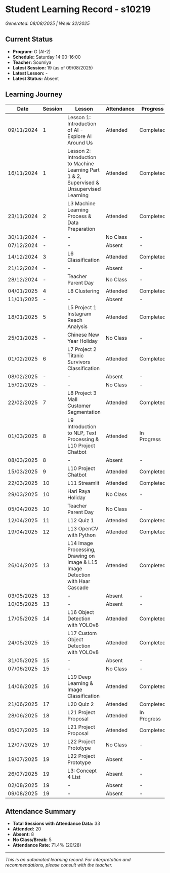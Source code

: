 # Student Learning Record - s10219
*Generated: 08/08/2025 | Week 32/2025*

## Current Status
- **Program:** G (AI-2)
- **Schedule:** Saturday 14:00-16:00  
- **Teacher:** Soumiya
- **Latest Session:** 19 (as of 09/08/2025)
- **Latest Lesson:** -
- **Latest Status:** Absent

## Learning Journey
| Date | Session | Lesson | Attendance | Progress |
|------|---------|--------|------------|----------|
| 09/11/2024 | 1 | Lesson 1: Introduction of AI - Explore AI Around Us | Attended | Completed |
| 16/11/2024 | 1 | Lesson 2: Introduction to Machine Learning Part 1 & 2, Supervised & Unsupervised Learning | Attended | Completed |
| 23/11/2024 | 2 | L3 Machine Learning Process & Data Preparation | Attended | Completed |
| 30/11/2024 | - | - | No Class | - |
| 07/12/2024 | - | - | Absent | - |
| 14/12/2024 | 3 | L6 Classification | Attended | Completed |
| 21/12/2024 | - | - | Absent | - |
| 28/12/2024 | - | Teacher Parent Day | No Class | - |
| 04/01/2025 | 4 | L8 Clustering | Attended | Completed |
| 11/01/2025 | - | - | Absent | - |
| 18/01/2025 | 5 | L5 Project 1 Instagram Reach Analysis | Attended | Completed |
| 25/01/2025 | - | Chinese New Year Holiday | No Class | - |
| 01/02/2025 | 6 | L7 Project 2 Titanic Survivors Classification | Attended | Completed |
| 08/02/2025 | - | - | Absent | - |
| 15/02/2025 | - | - | No Class | - |
| 22/02/2025 | 7 | L8 Project 3 Mall Customer Segmentation | Attended | Completed |
| 01/03/2025 | 8 | L9 Introduction to NLP, Text Processing & L10 Project Chatbot | Attended | In Progress |
| 08/03/2025 | 8 | - | Absent | - |
| 15/03/2025 | 9 | L10 Project Chatbot | Attended | Completed |
| 22/03/2025 | 10 | L11 Streamlit | Attended | Completed |
| 29/03/2025 | 10 | Hari Raya Holiday | No Class | - |
| 05/04/2025 | 10 | Teacher Parent Day | No Class | - |
| 12/04/2025 | 11 | L12 Quiz 1 | Attended | Completed |
| 19/04/2025 | 12 | L13 OpenCV with Python | Attended | Completed |
| 26/04/2025 | 13 | L14 Image Processing, Drawing on Image & L15 Image Detection with Haar Cascade | Attended | Completed |
| 03/05/2025 | 13 | - | Absent | - |
| 10/05/2025 | 13 | - | Absent | - |
| 17/05/2025 | 14 | L16 Object Detection with YOLOv8 | Attended | Completed |
| 24/05/2025 | 15 | L17 Custom Object Detection with YOLOv8 | Attended | Completed |
| 31/05/2025 | 15 | - | Absent | - |
| 07/06/2025 | 15 | - | No Class | - |
| 14/06/2025 | 16 | L19 Deep Learning & Image Classification | Attended | Completed |
| 21/06/2025 | 17 | L20 Quiz 2 | Attended | Completed |
| 28/06/2025 | 18 | L21 Project Proposal | Attended | In Progress |
| 05/07/2025 | 19 | L21 Project Proposal | Attended | Completed |
| 12/07/2025 | 19 | L22 Project Prototype | No Class | - |
| 19/07/2025 | 19 | L22 Project Prototype | Absent | - |
| 26/07/2025 | 19 | L3: Concept 4 List | Absent | - |
| 02/08/2025 | 19 | - | Absent | - |
| 09/08/2025 | 19 | - | Absent | - |

## Attendance Summary
- **Total Sessions with Attendance Data:** 33
- **Attended:** 20
- **Absent:** 8
- **No Class/Break:** 5
- **Attendance Rate:** 71.4% (20/28)

---
*This is an automated learning record. For interpretation and recommendations, please consult with the teacher.*

